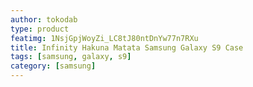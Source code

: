 ```yaml
---
author: tokodab
type: product
featimg: 1NsjGpjWoyZi_LC8tJ80ntDnYw77n7RXu
title: Infinity Hakuna Matata Samsung Galaxy S9 Case
tags: [samsung, galaxy, s9]
category: [samsung]
---
```

